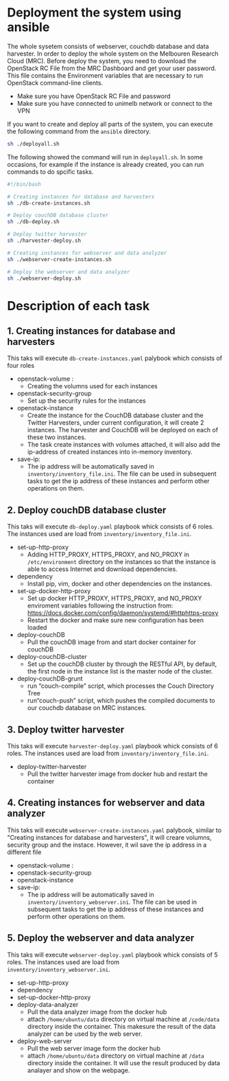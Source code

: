 # Deployment the system using ansible

The whole sysetem consists of webserver, couchdb database and data harvester. In order to deploy the whole system on the Melbouren Research Cloud (MRC). Before deploy the system, you need to download the OpenStack RC File from the MRC Dashboard and get your user password. This file contains the Environment variables that are necessary to run OpenStack command-line clients.
- Make sure you have OpenStack RC File and password
- Make sure you have connected to unimelb network or connect to the VPN 

If you want to create and deploy all parts of the system, you can execute the following command from the ```ansible``` directory. 
```bash
sh ./deployall.sh
```
The following showed the command will run in ```deployall.sh```. In some occasions, for example if the instance is already created, you can run commands to do spcific tasks.
```bash
#!/bin/bash

# Creating instances for database and harvesters
sh ./db-create-instances.sh

# Deploy couchDB database cluster
sh ./db-deploy.sh

# Deploy twitter harvester
sh ./harvester-deploy.sh

# Creating instances for webserver and data analyzer
sh ./webserver-create-instances.sh

# Deploy the webserver and data analyzer
sh ./webserver-deploy.sh
```

# Description of each task
## 1. Creating instances for database and harvesters
This taks will execute ```db-create-instances.yaml``` palybook which consists of four roles
-   openstack-volume : 
    -   Creating the volumns used for each instances
-   openstack-security-group
    -   Set up the security rules for the instances
-   openstack-instance
    -   Create the instance for the CouchDB database cluster and the Twitter Harvesters, under current configuration, it will create 2 instances. The harvester and CouchDB will be deployed on each of these two instances.
    -   The task create instances with volumes attached, it will also add the ip-address of created instances into in-memory inventory.
-   save-ip: 
    -   The ip address will be automatically saved in ```inventory/inventory_file.ini```. The file can be used in subsequent tasks to get the ip address of these instances and perform other operations on them.


## 2. Deploy couchDB database cluster
This taks will execute ```db-deploy.yaml``` playbook whick consists of 6 roles. The instances used are load from ```inventory/inventory_file.ini```.
-   set-up-http-proxy
    - Adding HTTP_PROXY, HTTPS_PROXY, and NO_PROXY in ```/etc/environment``` directory on the instances so that the instance is able to access Internet and download dependencies.
- dependency
    - Install pip, vim, docker and other dependencies on the instances.
- set-up-docker-http-proxy
    - Set up docker HTTP_PROXY, HTTPS_PROXY, and NO_PROXY enviroment variables following the instruction from: https://docs.docker.com/config/daemon/systemd/#httphttps-proxy
    - Restart the docker and make sure new configuration has been loaded
- deploy-couchDB
    - Pull the couchDB image from and start docker container for couchDB
- deploy-couchDB-cluster
    - Set up the couchDB cluster by through the RESTful API, by default, the first node in the instance list is the master node of the cluster.
- deploy-couchDB-grunt
    - run “couch-compile” script, which processes the Couch Directory Tree
    - run“couch-push” script, which pushes the compiled documents to our couchdb database on MRC instances.

## 3. Deploy twitter harvester
This taks will execute ```harvester-deploy.yaml``` playbook whick consists of 6 roles. The instances used are load from ```inventory/inventory_file.ini```.
- deploy-twitter-harvester
    - Pull the twitter harvester image from docker hub and restart the container

## 4. Creating instances for webserver and data analyzer
This taks will execute ```webserver-create-instances.yaml``` palybook, similar to "Creating instances for database and harvesters", it will creare volumns, security group and the instace. However, it wil save the ip address in a different file
-   openstack-volume : 
-   openstack-security-group
-   openstack-instance
-   save-ip: 
    - The ip address will be automatically saved in ```inventory/inventory_webserver.ini```. The file can be used in subsequent tasks to get the ip address of these instances and perform other operations on them.
  
## 5. Deploy the webserver and data analyzer
This taks will execute ```webserver-deploy.yaml``` playbook whick consists of 5 roles. The instances used are load from ```inventory/inventory_webserver.ini```.
- set-up-http-proxy
- dependency
- set-up-docker-http-proxy
- deploy-data-analyzer
  - Pull the data analyzer image from the docker hub
  - attach ```/home/ubuntu/data``` directory on virtual machine at ```/code/data``` directory inside the container. This makesure the result of the data analyzer can be used by the web server.
- deploy-web-server
  - Pull the web server image form the docker hub
  - attach ```/home/ubuntu/data``` directory on virtual machine at ```/data``` directory inside the container. It will use the result produced by data analayer and show on the webpage.
 
